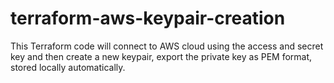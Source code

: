 # terraform-aws-keypair-creation

This Terraform code will connect to AWS cloud using the access and secret key and then create a new keypair, export the private key as PEM format, stored locally automatically.
